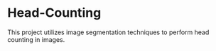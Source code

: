 # Head-Counting
This project utilizes image segmentation techniques to perform head counting in images. 
